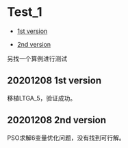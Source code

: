 # Test_1

* [1st version](#20201208-1st-version)

* [2nd version](#20201208-2nd-version)

另找一个算例进行测试

## 20201208 1st version

移植LTGA_5，验证成功。

## 20201208 2nd version

PSO求解6变量优化问题，没有找到可行解。